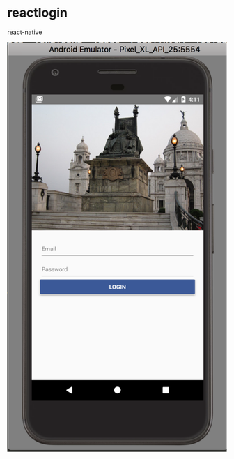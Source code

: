 # reactlogin
react-native

![alt tag](https://raw.githubusercontent.com/suvojitkar/reactlogin/master/Screen%20Shot%202018-03-18%20at%204.11.21%20PM.png "Login ui")
